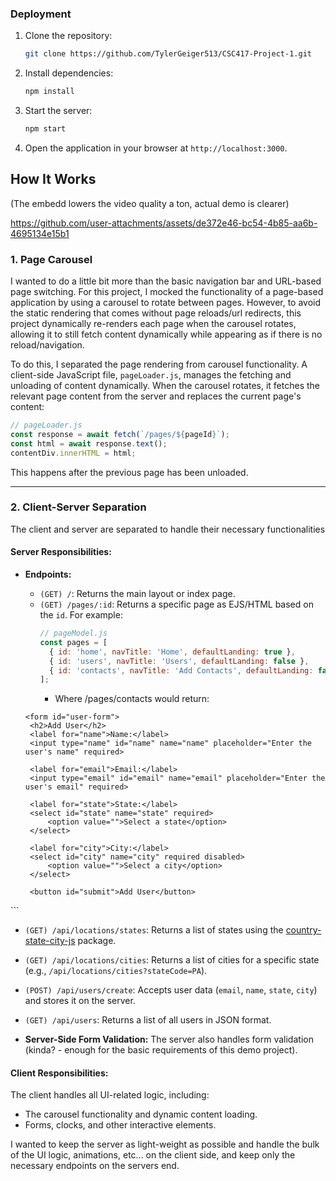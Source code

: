 ### Deployment
1. Clone the repository:
   ```bash
   git clone https://github.com/TylerGeiger513/CSC417-Project-1.git
   ```
2. Install dependencies:
   ```bash
   npm install
   ```
3. Start the server:
   ```bash
   npm start
   ```
4. Open the application in your browser at `http://localhost:3000`.
## How It Works
(The embedd lowers the video quality a ton, actual demo is clearer)

https://github.com/user-attachments/assets/de372e46-bc54-4b85-aa6b-4695134e15b1

### 1. Page Carousel
I wanted to do a little bit more than the basic navigation bar and URL-based page switching. For this project, I mocked the functionality of a page-based application by using a carousel to rotate between pages. However, to avoid the static rendering that comes without page reloads/url redirects, this project dynamically re-renders each page when the carousel rotates, allowing it to still fetch content dynamically while appearing as if there is no reload/navigation.

To do this, I separated the page rendering from carousel functionality. A client-side JavaScript file, `pageLoader.js`, manages the fetching and unloading of content dynamically. When the carousel rotates, it fetches the relevant page content from the server and replaces the current page's content:

```javascript
// pageLoader.js
const response = await fetch(`/pages/${pageId}`);
const html = await response.text();
contentDiv.innerHTML = html;
```

This happens after the previous page has been unloaded.

---

### 2. Client-Server Separation
The client and server are separated to handle their necessary functionalities

#### Server Responsibilities:
- **Endpoints:**
  - `(GET) /`: Returns the main layout or index page.
  - `(GET) /pages/:id`: Returns a specific page as EJS/HTML based on the `id`. For example:
    ```javascript
    // pageModel.js
    const pages = [
      { id: 'home', navTitle: 'Home', defaultLanding: true },
      { id: 'users', navTitle: 'Users', defaultLanding: false },
      { id: 'contacts', navTitle: 'Add Contacts', defaultLanding: false }
    ];
    ```
    - Where /pages/contacts would return:
  
   ```ejs
  <form id="user-form">
    <h2>Add User</h2>
    <label for="name">Name:</label>
    <input type="name" id="name" name="name" placeholder="Enter the user's name" required>

    <label for="email">Email:</label>
    <input type="email" id="email" name="email" placeholder="Enter the user's email" required>

    <label for="state">State:</label>
    <select id="state" name="state" required>
        <option value="">Select a state</option>
    </select>

    <label for="city">City:</label>
    <select id="city" name="city" required disabled>
        <option value="">Select a city</option>
    </select>

    <button id="submit">Add User</button>
</form>
```

  - `(GET) /api/locations/states`: Returns a list of states using the [country-state-city-js](https://www.npmjs.com/package/country-state-city-js) package.
  - `(GET) /api/locations/cities`: Returns a list of cities for a specific state (e.g., `/api/locations/cities?stateCode=PA`).
  - `(POST) /api/users/create`: Accepts user data (`email`, `name`, `state`, `city`) and stores it on the server.
  - `(GET) /api/users`: Returns a list of all users in JSON format.

- **Server-Side Form Validation:** The server also handles form validation (kinda? - enough for the basic requirements of this demo project).


#### Client Responsibilities:
The client handles all UI-related logic, including:
- The carousel functionality and dynamic content loading.
- Forms, clocks, and other interactive elements.

I wanted to keep the server as light-weight as possible and handle the bulk of the UI logic, animations, etc... on the client side, and keep only the necessary endpoints on the servers end.  



